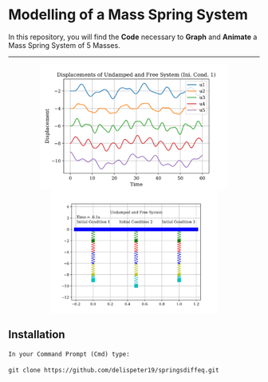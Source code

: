# Modelling of a Mass Spring System

In this repository, you will find the <b>Code</b> necessary to <b>Graph</b> and <b>Animate</b> a Mass Spring System of 5 Masses. 

<hr>

<div align="center">
	<img align="middle" height="250px" src="Assets\D1.png" />
	<img align="middle" height="250px" src="Assets\UndampedFreeAni.jpg" />
</div>

## Installation
```
In your Command Prompt (Cmd) type:

git clone https://github.com/delispeter19/springsdiffeq.git
```